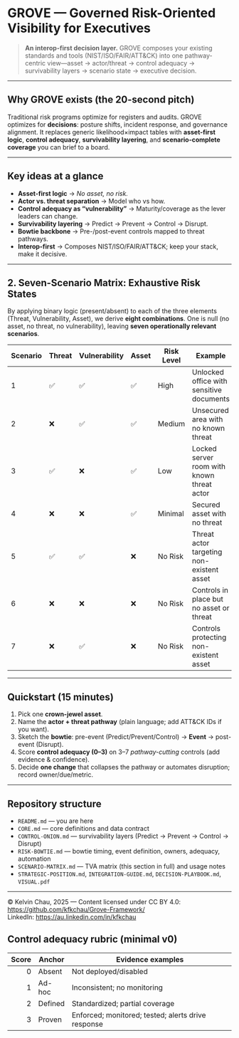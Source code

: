# GROVE — Governed Risk-Oriented Visibility for Executives

> **An interop-first decision layer.** GROVE composes your existing standards and tools (NIST/ISO/FAIR/ATT&CK) into one pathway-centric view—asset → actor/threat → control adequacy → survivability layers → scenario state → executive decision.

---

## Why GROVE exists (the 20-second pitch)
Traditional risk programs optimize for registers and audits. GROVE optimizes for **decisions**: posture shifts, incident response, and governance alignment. It replaces generic likelihood×impact tables with **asset-first logic**, **control adequacy**, **survivability layering**, and **scenario-complete coverage** you can brief to a board.

---

## Key ideas at a glance
- **Asset-first logic** → *No asset, no risk.*
- **Actor vs. threat separation** → Model who vs how.
- **Control adequacy as “vulnerability”** → Maturity/coverage as the lever leaders can change.
- **Survivability layering** → Predict → Prevent → Control → Disrupt.
- **Bowtie backbone** → Pre-/post-event controls mapped to threat pathways.
- **Interop-first** → Composes NIST/ISO/FAIR/ATT&CK; keep your stack, make it decisive.

---

## 2. Seven-Scenario Matrix: Exhaustive Risk States

By applying binary logic (present/absent) to each of the three elements (Threat, Vulnerability, Asset), we derive **eight combinations**. One is null (no asset, no threat, no vulnerability), leaving **seven operationally relevant scenarios**.

| Scenario | Threat | Vulnerability | Asset | Risk Level | Example                                | Strategic Action             |
|----------|--------|---------------|-------|------------|----------------------------------------|------------------------------|
| 1        | ✅     | ✅            | ✅    | High       | Unlocked office with sensitive documents | Deploy controls immediately  |
| 2        | ❌     | ✅            | ✅    | Medium     | Unsecured area with no known threat     | Investigate & prepare        |
| 3        | ✅     | ❌            | ✅    | Low        | Locked server room with known threat actor | Maintain vigilance        |
| 4        | ❌     | ❌            | ✅    | Minimal    | Secured asset with no threat            | Monitor for changes          |
| 5        | ✅     | ✅            | ❌    | No Risk    | Threat actor targeting non-existent asset | Maintain threat awareness |
| 6        | ❌     | ❌            | ❌    | No Risk    | Controls in place but no asset or threat | Reassess control necessity |
| 7        | ❌     | ✅            | ❌    | No Risk    | Controls protecting non-existent asset  | Reallocate resources         |

---

## Quickstart (15 minutes)
1. Pick one **crown-jewel asset**.
2. Name the **actor + threat pathway** (plain language; add ATT&CK IDs if you want).
3. Sketch the **bowtie**: pre-event (Predict/Prevent/Control) → **Event** → post-event (Disrupt).
4. Score **control adequacy (0–3)** on 3–7 *pathway-cutting* controls (add evidence & confidence).
5. Decide **one change** that collapses the pathway or automates disruption; record owner/due/metric.

---

## Repository structure
- `README.md` — you are here
- `CORE.md` — core definitions and data contract
- `CONTROL-ONION.md` — survivability layers (Predict → Prevent → Control → Disrupt)
- `RISK-BOWTIE.md` — bowtie timing, event definition, owners, adequacy, automation
- `SCENARIO-MATRIX.md` — TVA matrix (this section in full) and usage notes
- `STRATEGIC-POSITION.md`, `INTEGRATION-GUIDE.md`, `DECISION-PLAYBOOK.md`, `VISUAL.pdf`

---

© Kelvin Chau, 2025 — Content licensed under CC BY 4.0: https://github.com/kfkchau/Grove-Framework/  
LinkedIn: https://au.linkedin.com/in/kfkchau

## Control adequacy rubric (minimal v0)
| Score | Anchor  | Evidence examples |
|------:|---------|-------------------|
| 0     | Absent  | Not deployed/disabled |
| 1     | Ad-hoc  | Inconsistent; no monitoring |
| 2     | Defined | Standardized; partial coverage |
| 3     | Proven  | Enforced; monitored; tested; alerts drive response |

